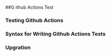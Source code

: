 ##G ithub Actions Test
### Testing Github Actions
### Syntax for Writing Github Actions Tests
### Upgration
